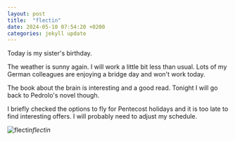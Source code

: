 ```yaml
---
layout: post
title:  "flectin"
date: 2024-05-10 07:54:20 +0200
categories: jekyll update
---
```


Today is my sister's birthday.  

The weather is sunny again. I will work a little bit less than usual. Lots of my German colleagues are enjoying a bridge day and won't work today.   

The book about the brain is interesting and a good read. Tonight I will go back to Pedrolo's novel though.   

I briefly checked the options to fly for Pentecost holidays and it is too late to find interesting offers. I will probably need to adjust my schedule.  




![flectin](https://lh3.googleusercontent.com/pw/AP1GczNQrQkajXV5dXzL26lOYDQtvWUxyyZbhKPiz6BOWncVR08BPf_A4P96XtM3HcmA3hkRw22-QeFOofY72LvvMUtZicjg0iGf5_TjKMdNjQXKnBHTJNU=w0)*flectin*&nbsp;



[jekyll-docs]: https://jekyllrb.com/docs/home
[jekyll-gh]:   https://github.com/jekyll/jekyll
[jekyll-talk]: https://talk.jekyllrb.com/
